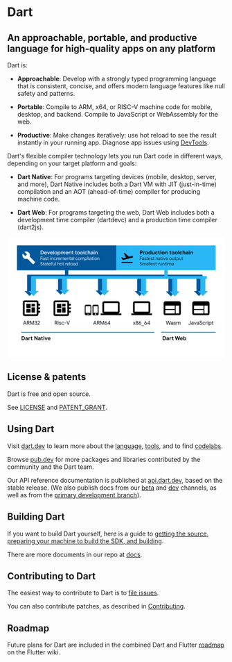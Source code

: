 # Dart

## An approachable, portable, and productive language for high-quality apps on any platform

Dart is:

  * **Approachable**:
  Develop with a strongly typed programming language that is consistent,
  concise, and offers modern language features like null safety and patterns.

  * **Portable**:
  Compile to ARM, x64, or RISC-V machine code for mobile, desktop, and backend.
  Compile to JavaScript or WebAssembly for the web.

  * **Productive**:
  Make changes iteratively: use hot reload to see the result instantly in your running app.
  Diagnose app issues using [DevTools](https://dart.dev/tools/dart-devtools).

Dart's flexible compiler technology lets you run Dart code in different ways,
depending on your target platform and goals:

  * **Dart Native**: For programs targeting devices (mobile, desktop, server, and more),
  Dart Native includes both a Dart VM with JIT (just-in-time) compilation and an
  AOT (ahead-of-time) compiler for producing machine code.

  * **Dart Web**: For programs targeting the web, Dart Web includes both a development time
  compiler (dartdevc) and a production time compiler (dart2js).  

![Dart platforms illustration](docs/assets/Dart-platforms.svg)

## License & patents

Dart is free and open source.

See [LICENSE][license] and [PATENT_GRANT][patent_grant].

## Using Dart

Visit [dart.dev][website] to learn more about the
[language][lang], [tools][tools], and to find
[codelabs][codelabs].

Browse [pub.dev][pubsite] for more packages and libraries contributed
by the community and the Dart team.

Our API reference documentation is published at [api.dart.dev](https://api.dart.dev),
based on the stable release. (We also publish docs from our 
[beta](https://api.dart.dev/beta) and [dev](https://api.dart.dev/dev) channels,
as well as from the [primary development branch](https://api.dart.dev/be)).

## Building Dart

If you want to build Dart yourself, here is a guide to
[getting the source, preparing your machine to build the SDK, and building][building].

There are more documents in our repo at [docs](https://github.com/dart-lang/sdk/tree/main/docs).

## Contributing to Dart

The easiest way to contribute to Dart is to [file issues][dartbug].

You can also contribute patches, as described in [Contributing][contrib].

## Roadmap

Future plans for Dart are included in the combined Dart and Flutter
[roadmap][roadmap] on the Flutter wiki.

[building]: https://github.com/dart-lang/sdk/blob/main/docs/Building.md
[codelabs]: https://dart.dev/codelabs
[contrib]: https://github.com/dart-lang/sdk/blob/main/CONTRIBUTING.md
[dartbug]: http://dartbug.com
[lang]: https://dart.dev/guides/language/language-tour
[license]: https://github.com/dart-lang/sdk/blob/main/LICENSE
[patent_grant]: https://github.com/dart-lang/sdk/blob/main/PATENT_GRANT
[pubsite]: https://pub.dev
[repo]: https://github.com/dart-lang/sdk
[roadmap]: https://github.com/flutter/flutter/wiki/Roadmap
[tools]: https://dart.dev/tools
[website]: https://dart.dev
